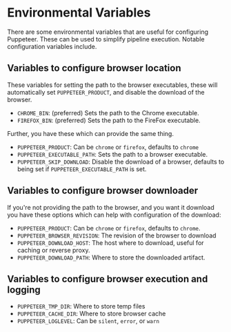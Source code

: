 # Environmental Variables

There are some environmental variables that are useful for configuring
Puppeteer. These can be used to simplify pipeline execution. Notable
configuration variables include.

## Variables to configure browser location

These variables for setting the path to the browser executables, these will
automatically set `PUPPETEER_PRODUCT`, and disable the download of the browser.

- `CHROME_BIN`: (preferred) Sets the path to the Chrome executable.
- `FIREFOX_BIN`: (preferred) Sets the path to the FireFox executable.

Further, you have these which can provide the same thing.

- `PUPPETEER_PRODUCT`: Can be `chrome` or `firefox`, defaults to `chrome`
- `PUPPETEER_EXECUTABLE_PATH`: Sets the path to a browser executable.
- `PUPPETEER_SKIP_DOWNLOAD`: Disable the download of a browser, defaults to
  being set if `PUPPETEER_EXECUTABLE_PATH` is set.

## Variables to configure browser downloader

If you're not providing the path to the browser, and you want it download you
have these options which can help with configuration of the download:

- `PUPPETEER_PRODUCT`: Can be `chrome` or `firefox`, defaults to `chrome`.
- `PUPPETEER_BROWSER_REVISION`: The revision of the browser to download
- `PUPPETEER_DOWNLOAD_HOST`: The host where to download, useful for caching or reverse proxy.
- `PUPPETEER_DOWNLOAD_PATH`: Where to store the downloaded artifact.

## Variables to configure browser execution and logging

- `PUPPETEER_TMP_DIR`: Where to store temp files
- `PUPPETEER_CACHE_DIR`: Where to store browser cache
- `PUPPETEER_LOGLEVEL`: Can be `silent`, `error`, or `warn`
